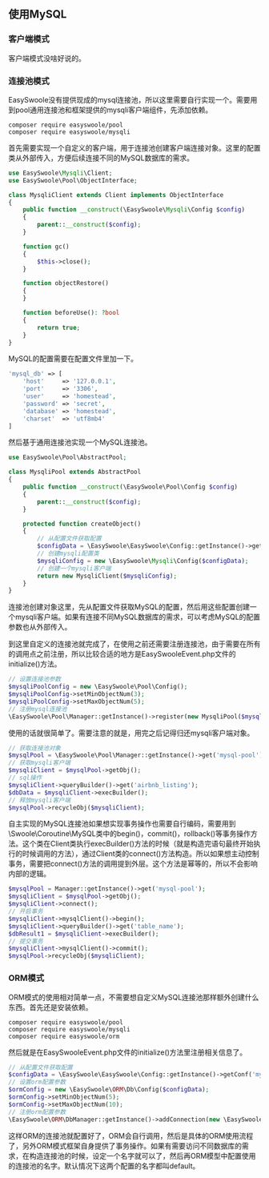 ## 使用MySQL

### 客户端模式

客户端模式没啥好说的。

### 连接池模式

EasySwoole没有提供现成的mysql连接池，所以这里需要自行实现一个。需要用到pool通用连接池和框架提供的mysqli客户端组件，先添加依赖。

```shell
composer require easyswoole/pool
composer require easyswoole/mysqli
```

首先需要实现一个自定义的客户端，用于连接池创建客户端连接对象。这里的配置类从外部传入，方便后续连接不同的MySQL数据库的需求。

```php
use EasySwoole\Mysqli\Client;
use EasySwoole\Pool\ObjectInterface;

class MysqliClient extends Client implements ObjectInterface
{
    public function __construct(\EasySwoole\Mysqli\Config $config)
    {
        parent::__construct($config);
    }

    function gc()
    {
        $this->close();
    }

    function objectRestore()
    {
    }

    function beforeUse(): ?bool
    {
        return true;
    }
}
```

MySQL的配置需要在配置文件里加一下。

```php
'mysql_db' => [
    'host'     => '127.0.0.1',
    'port'     => '3306',
    'user'     => 'homestead',
    'password' => 'secret',
    'database' => 'homestead',
    'charset'  => 'utf8mb4'
]
```

然后基于通用连接池实现一个MySQL连接池。

```php
use EasySwoole\Pool\AbstractPool;

class MysqliPool extends AbstractPool
{
    public function __construct(\EasySwoole\Pool\Config $config)
    {
        parent::__construct($config);
    }

    protected function createObject()
    {
        // 从配置文件获取配置
        $configData = \EasySwoole\EasySwoole\Config::getInstance()->getConf('mysql_db');
        // 创建mysqli配置类
        $mysqliConfig = new \EasySwoole\Mysqli\Config($configData);
        // 创建一个mysqli客户端
        return new MysqliClient($mysqliConfig);
    }
}
```

连接池创建对象这里，先从配置文件获取MySQL的配置，然后用这些配置创建一个mysqli客户端。如果有连接不同MySQL数据库的需求，可以考虑MySQL的配置参数也从外部传入。

到这里自定义的连接池就完成了，在使用之前还需要注册连接池，由于需要在所有的调用点之前注册，所以比较合适的地方是EasySwooleEvent.php文件的initialize()方法。

```php
// 设置连接池参数
$mysqliPoolConfig = new \EasySwoole\Pool\Config();
$mysqliPoolConfig->setMinObjectNum(3);
$mysqliPoolConfig->setMaxObjectNum(5);
// 注册mysql连接池
\EasySwoole\Pool\Manager::getInstance()->register(new MysqliPool($mysqliPoolConfig), 'mysql-pool');
```

使用的话就很简单了。需要注意的就是，用完之后记得归还mysqli客户端对象。

```php
// 获取连接池对象
$mysqlPool = \EasySwoole\Pool\Manager::getInstance()->get('mysql-pool');
// 获取mysqli客户端
$mysqliClient = $mysqlPool->getObj();
// sql操作
$mysqliClient->queryBuilder()->get('airbnb_listing');
$dbData = $mysqliClient->execBuilder();
// 释放mysqli客户端
$mysqlPool->recycleObj($mysqliClient);
```

自主实现的MySQL连接池如果想实现事务操作也需要自行编码，需要用到\Swoole\Coroutine\MySQL类中的begin()，commit()，rollback()等事务操作方法。这个类在Client类执行execBuilder()方法的时候（就是构造完语句最终开始执行的时候调用的方法），通过Client类的connect()方法构造。所以如果想主动控制事务，需要把connect()方法的调用提到外层。这个方法是幂等的，所以不会影响内部的逻辑。

```php
$mysqlPool = Manager::getInstance()->get('mysql-pool');
$mysqliClient = $mysqlPool->getObj();
$mysqliClient->connect();
// 开启事务
$mysqliClient->mysqlClient()->begin();
$mysqliClient->queryBuilder()->get('table_name');
$dbResult1 = $mysqliClient->execBuilder();
// 提交事务
$mysqliClient->mysqlClient()->commit();
$mysqlPool->recycleObj($mysqliClient);
```

### ORM模式

ORM模式的使用相对简单一点，不需要想自定义MySQL连接池那样额外创建什么东西。首先还是安装依赖。

```shell
composer require easyswoole/pool
composer require easyswoole/mysqli
composer require easyswoole/orm
```

然后就是在EasySwooleEvent.php文件的initialize()方法里注册相关信息了。

```php
// 从配置文件获取配置
$configData = \EasySwoole\EasySwoole\Config::getInstance()->getConf('mysql_db');
// 设置orm配置参数
$ormConfig = new \EasySwoole\ORM\Db\Config($configData);
$ormConfig->setMinObjectNum(5);
$ormConfig->setMaxObjectNum(10);
// 注册orm配置参数
\EasySwoole\ORM\DbManager::getInstance()->addConnection(new \EasySwoole\ORM\Db\Connection($ormConfig));
```

这样ORM的连接池就配置好了，ORM会自行调用，然后是具体的ORM使用流程了，另外ORM模式框架自身提供了事务操作。如果有需要访问不同数据库的需求，在构造连接池的时候，设定一个名字就可以了，然后再ORM模型中配置使用的连接池的名字。默认情况下这两个配置的名字都叫default。

